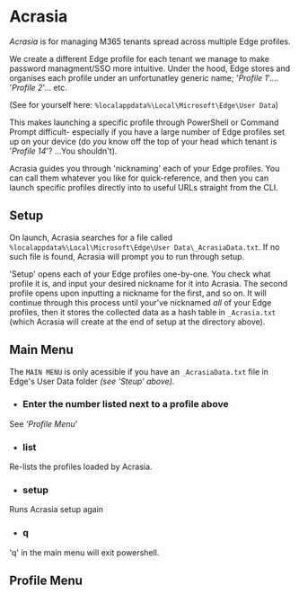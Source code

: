 # Acrasia

*Acrasia* is for managing M365 tenants spread across multiple Edge profiles.

We create a different Edge profile for each tenant we manage to make password managment/SSO more intuitive. Under the hood, Edge stores and organises each profile under an unfortunatley generic name; '*Profile 1*'.... '*Profile 2*'... etc.

(See for yourself here:
`%localappdata%\Local\Microsoft\Edge\User Data`)

This makes launching a specific profile through PowerShell or Command Prompt difficult- especially if you have a large number of Edge profiles set up on your device (do *you* know off the top of your head which tenant is '*Profile 14*'? ...You shouldn't).

Acrasia guides you through 'nicknaming' each of your Edge profiles. You can call them whatever you like for quick-reference, and then you can launch specific profiles directly into to useful URLs straight from the CLI.

## Setup

On launch, Acrasia searches for a file called `%localappdata%\Local\Microsoft\Edge\User Data\_AcrasiaData.txt`. If no such file is found, Acrasia will prompt you to run through setup.

'Setup' opens each of your Edge profiles one-by-one. You check what profile it is, and input your desired nickname for it into Acrasia. The second profile opens upon inputting a nickname for the first, and so on. It will continue through this process until your've nicknamed *all* of your Edge profiles, then it stores the collected data as a hash table in `_Acrasia.txt` (which Acrasia will create at the end of setup at the directory above).

## Main Menu

The `MAIN MENU`  is only acessible if you have an `_AcrasiaData.txt` file in Edge's User Data folder *(see 'Steup' above)*.

-  ### Enter the number listed next to a profile above
See *'Profile Menu*'

- ### list
Re-lists the profiles loaded by Acrasia.

- ### setup
Runs Acrasia setup again

- ### q
'q' in the main menu will exit powershell.

## Profile Menu